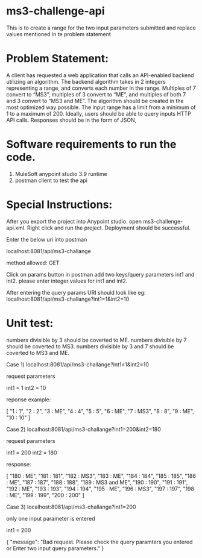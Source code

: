 # ms3-challenge-api
This is to create a range for the two input parameters submitted and replace values mentioned in te problem statement

 # Problem Statement:

A client has requested a web application that calls an API-enabled backend utilizing an algorithm.  The backend algorithm takes in 2 integers representing a range, and converts each number in the range. Multiples of 7 convert to “MS3”, multiples of 3 convert to “ME”, and multiples of both 7 and 3 convert to “MS3 and ME”.  The algorithm should be created in the most optimized way possible. The input range has a limit from a minimum of 1 to a maximum of 200. Ideally, users should be able to query inputs HTTP API calls.  Responses should be in the form of JSON,


# Software requirements to run the code.
  1) MuleSoft anypoint studio 3.9 runtime
  2) postman client to test the api
  
# Special Instructions:
  
After you export the project into Anypoint studio. open ms3-challenge-api.xml. Right click and run the project. Deployment should be successful.

Enter the below uri into postman

localhost:8081/api/ms3-challange

method allowed: GET

Click on params button in postman add two keys/query parameters int1 and int2. please enter integer values for int1 and int2.

After entering the query params URI should look like eg: localhost:8081/api/ms3-challange?int1=1&int2=10

# Unit test: 

numbers divisible by 3 should be coverted to ME. numbers divisible by 7 should be coverted to MS3. numbers divisible by 3 and 7 should be coverted to MS3 and ME.

Case 1) localhost:8081/api/ms3-challange?int1=1&int2=10

request parameters

int1 = 1
int2 = 10

reponse example: 

[
    "1 : 1",
    "2 : 2",
    "3 : ME",
    "4 : 4",
    "5 : 5",
    "6 : ME",
    "7 : MS3",
    "8 : 8",
    "9 : ME",
    "10 : 10"
]

Case 2) localhost:8081/api/ms3-challange?int1=200&int2=180

request parameters

int1 = 200
int2 = 180

response:

[
    "180 : ME",
    "181 : 181",
    "182 : MS3",
    "183 : ME",
    "184 : 184",
    "185 : 185",
    "186 : ME",
    "187 : 187",
    "188 : 188",
    "189 : MS3 and ME",
    "190 : 190",
    "191 : 191",
    "192 : ME",
    "193 : 193",
    "194 : 194",
    "195 : ME",
    "196 : MS3",
    "197 : 197",
    "198 : ME",
    "199 : 199",
    "200 : 200"
]

Case 3) localhost:8081/api/ms3-challange?int1=200

only one input parameter is entered 

int1 = 200

{
    "message": "Bad request. Please check the query paramters you entered or Enter two input query parameters."
}







